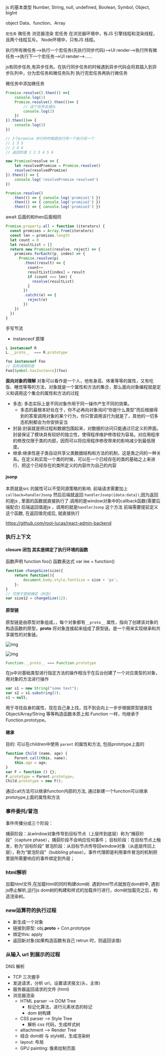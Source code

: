 js 的基本类型
Number, String, null, undefined, Boolean, Symbol, Object, bigInt

object
Data、function、Array

`宏任务` 微任务 浏览器渲染 宏任务
在浏览器环境中，有JS 引擎线程和渲染线程，且两个线程互斥。
Node环境中，只有JS 线程。

执行所有微任务-->执行一个宏任务(先执行同步代码)-->UI render-->执行所有微任务-->执行下一个宏任务-->UI render-->......

js有同步任务,有异步任务。在执行同步任务的时候遇到异步代码会将其插入到异步队列中，分为宏任务和微任务队列
执行完宏任务再执行微任务

微任务中添加微任务
```js
Promise.resolve().then(() =>{
	console.log(1)
	Promise.resolve().then(()=> {
		// 这个任务会插队
		console.log(2)
	})
}).then(()=> {
	console.log(3)
})

// 2个promise 并行的时候是执行完一个执行另一个
// 1 3 5
// 2 4 6
// 返回的是 1 2 3 4 5 6

new Promise(resolve => {
    let resolvedPromise = Promise.resolve()
    resolve(resolvedPromise)
}).then(() => {
    console.log('resolvePromise resolved')
})

Promise.resolve()
   .then(() => { console.log('promise1') })
   .then(() => { console.log('promise2') })
   .then(() => { console.log('promise3') })

```


await 后面的和then后面相同

```js
Promise.property.all = function (iterators) {
  const promises = Array.from(iterators)
  const len = promises.length
  let count = 0
  let resultList = []
  return new Promise((resolve, reject) => {
    promises.forEach((p, index) => {
      Promise.resolve(p)
        .then((result) => {
          count++
          resultList[index] = result
          if (count === len) {
            resolve(resultList)
          }
        })
        .catch((e) => {
          reject(e)
        })
    })
  })
}
```

手写节流


+ instanceof 原理
```js
L instanceof R
L.__proto__  === R.prototype

foo instanceof Foo
// 实际调用的是
Foo[Symbol.hasInstance](foo)
```

**面向对象的理解**
对象可以看作是一个人，他有身高、体重等等的属性，又有吃饭、睡觉等等的方法，对象就是一个属性和方法的集合，那么面向对象编程就是定义和调用这个集合的属性和方法的过程

+ 多态: 多态实际上是不同对象作用于同一操作产生不同的效果。
	+ 多态的最根本好处在于，你不必再向对象询问“你是什么类型”而后根据得到的答案调用对象的某个行为，你只管调用该行为就是了，其他的一切多态机制都会为你安排妥当
+ 封装:封装就是把过程和数据包围起来，对数据的访问只能通过已定义的界面。封装保证了模块具有较好的独立性，使得程序维护修改较为容易。对应用程序的修改仅限于类的内部，因而可以将应用程序修改带来的影响减少到最低限度。
+ 继承:继承性是子类自动共享父类数据结构和方法的机制，这是类之间的一种关系。在定义和实现一个类的时候，可以在一个已经存在的类的基础之上来进行，把这个已经存在的类所定义的内容作为自己的内容



#### jsonp

本质就是src 的属性可以不受同源策略的影响.
前端请求需要加上 `callback=handlerJsonp`
然后后端就返回 `handlerJsonp({data:data})`,因为返回的是js , 里面的函数就直接执行了.调用的是window对象中的callback函数(需要后端配合)
后端返回值是js ，调用的就是`handlerJsonp` 这个方法
前端需要提前定义这个函数, 在返回值完成后, 就直接执行


https://github.com/root-lucas/react-admin-backend

### 执行上下文

#### closure 闭包 其实是绑定了执行环境的函数

函数声明 function foo()
函数表达式 var lee =  function()
```js
function changeSize(size){
    return function(){
        document.body.style.fontSize = size + 'px';
    };
}
// 可用于提前确定（状态)
var size12 = changeSize(12);
```

#### 原型链

原型链是由原型对象组成，，每个对象都有`__proto__` 属性，指向了创建该对象的构造函数的原型，__proto__ 将对象连接起来组成了原型链。是一个用来实现继承和共享属性的对象链。

![img](https://img2018.cnblogs.com/blog/850375/201907/850375-20190708153139577-2105652554.png)

![img](https://upload-images.jianshu.io/upload_images/13902845-babea8f0cde0d791.jpg?imageMogr2/auto-orient/strip|imageView2/2/w/1200/format/webp)

```js
Function.__proto__ === Function.prototype
```

在js中对基础类型进行指定方法的操作相当于在后台创建了一个对应类型的对象， 用对象的方法进行操作
```js
var s1 = new String("some text");
var s2 = s1.substring(2);
s1 = null;
```

用于寻找自身的属性，现在自己身上找，找不到会向上一步步根据原型链查找
Object/Array/String 等等构造函数本质上和 Function 一样，均继承于Function.prototype。



#### 继承
目的: 可以在children中使用 `parent` 的属性和方法, 包括prototype上面的
```js
function Child (name, age) {
    Parent.call(this, name);
    this.age = age;
}
var F = function () {};
F.prototype = Parent.prototype;
Child.prototype = new F();
```
通过call方法可以继承function内部的方法, 通过新建一个function可以继承prototype上面的属性和方法



### 事件委托/冒泡
事件传播分成三个阶段：

捕获阶段：从window对象传导到目标节点（上层传到底层）称为“捕获阶段”（capture phase），捕获阶段不会响应任何事件；
目标阶段：在目标节点上触发，称为“目标阶段”
冒泡阶段：从目标节点传导回window对象（从底层传回上层），称为“冒泡阶段”（bubbling phase）。事件代理即是利用事件冒泡的机制把里层所需要响应的事件绑定到外层；

### html解析
加载html文件,在加载html的同时构建dom树. 遇到html节点就放在dom树中, 遇到js停止解析,运行js
dom树的构建和样式的加载并行进行，dom树加载完之后，构造渲染树。


### new运算符的执行过程
+ 新生成一个对象
+ 链接到原型: obj.__proto__ = Con.prototype
+ 绑定this: apply
+ 返回新对象(如果构造函数有自己 retrun 时，则返回该值)


### 从输入 url 到展示的过程

DNS 解析
+ TCP 三次握手
+ 发送请求，分析 url，设置请求报文(头，主体)
+ 服务器返回请求的文件 (html)
+ 浏览器渲染
	+ HTML parser --> DOM Tree
		+ 标记化算法，进行元素状态的标记
		+ dom 树构建
	+ CSS parser --> Style Tree
		+ 解析 css 代码，生成样式树
	+ attachment --> Render Tree
	+ 结合 dom树 与 style树，生成渲染树
	+ layout: 布局
	+ GPU painting: 像素绘制页面

